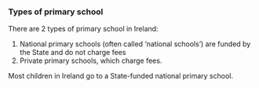 ###  **Types of primary school**

There are 2 types of primary school in Ireland:

  1. National primary schools (often called ‘national schools’) are funded by the State and do not charge fees 
  2. Private primary schools, which charge fees. 

Most children in Ireland go to a State-funded national primary school.
